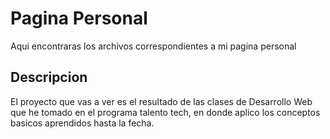 # Pagina Personal
Aqui encontraras los archivos correspondientes a mi pagina personal
## Descripcion
El proyecto que vas a ver es el resultado de las clases de Desarrollo Web que he tomado en el programa talento tech,
en donde aplico los conceptos basicos aprendidos hasta la fecha.       